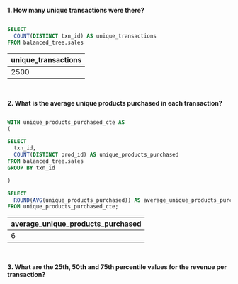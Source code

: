**1. How many unique transactions were there?**

````sql

SELECT 
  COUNT(DISTINCT txn_id) AS unique_transactions
FROM balanced_tree.sales

````

| unique_transactions |
| ------------------- |
| 2500                |

<br/>

**2. What is the average unique products purchased in each transaction?**

````sql

WITH unique_products_purchased_cte AS
(

SELECT
  txn_id,
  COUNT(DISTINCT prod_id) AS unique_products_purchased
FROM balanced_tree.sales
GROUP BY txn_id

)

SELECT 
  ROUND(AVG(unique_products_purchased)) AS average_unique_products_purchased
FROM unique_products_purchased_cte;

````

| average_unique_products_purchased |
| --------------------------------- |
| 6                                 |

<br/>

**3. What are the 25th, 50th and 75th percentile values for the revenue per transaction?**

